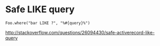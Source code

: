 
# Safe LIKE query
`Foo.where("bar LIKE ?", "%#{query}%")`

http://stackoverflow.com/questions/26094430/safe-activerecord-like-query
